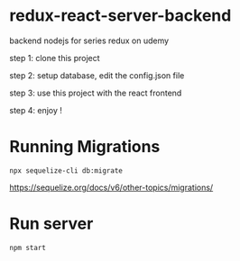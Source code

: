 # redux-react-server-backend
backend nodejs for series redux on udemy

step 1: clone this project

step 2: setup database, edit the config.json file

step 3: use this project with the react frontend

step 4: enjoy !


# Running Migrations

```
npx sequelize-cli db:migrate
```

https://sequelize.org/docs/v6/other-topics/migrations/

# Run server

```
npm start
```